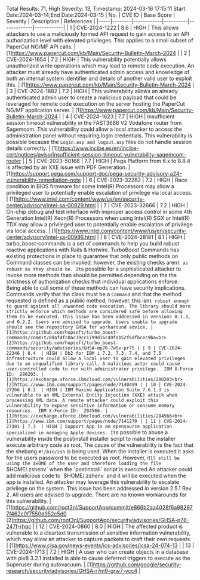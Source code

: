 Total Results: 71, High Severity: 13, Timestamp: 2024-03-16 17:15:11
Start Date:2024-03-14;End Date:2024-03-15
| No. | CVE ID | Base Score | Severity | Description | References |
|-----|--------|------------|----------|-------------|------------|
| 1 | CVE-2024-1222 | 8.6  | HIGH | This allows attackers to use a maliciously formed API request to gain access to an API authorization level with elevated privileges. This applies to a small subset of PaperCut NG/MF API calls. | [1]https://www.papercut.com/kb/Main/Security-Bulletin-March-2024 |
| 2 | CVE-2024-1654 | 7.2  | HIGH | This vulnerability potentially allows unauthorized write operations which may lead to remote code execution. An attacker must already have authenticated admin access and knowledge of both an internal system identifier and details of another valid user to exploit this. | [1]https://www.papercut.com/kb/Main/Security-Bulletin-March-2024 |
| 3 | CVE-2024-1882 | 7.2  | HIGH | This vulnerability allows an already authenticated admin user to create a malicious payload that could be leveraged for remote code execution on the server hosting the PaperCut NG/MF application server. | [1]https://www.papercut.com/kb/Main/Security-Bulletin-March-2024 |
| 4 | CVE-2024-1623 | 7.7  | HIGH | Insufficient session timeout vulnerability in the FAST3686 V2 Vodafone router from Sagemcom. This vulnerability could allow a local attacker to access the administration panel without requiring login credentials. This vulnerability is possible because the `Login.asp and logout.asp` files do not handle session details correctly. | [1]https://www.incibe.es/en/incibe-cert/notices/aviso/insufficient-session-timeout-vulnerability-sagemcom-router |
| 5 | CVE-2023-50168 | 7.7  | HIGH | Pega Platform from 6.x to 8.8.4 is affected by an XXE issue with PDF Generation. | [1]https://support.pega.com/support-doc/pega-security-advisory-a24-vulnerability-remediation-note |
| 6 | CVE-2023-32282 | 7.2  | HIGH | Race condition in BIOS firmware for some Intel(R) Processors may allow a privileged user to potentially enable escalation of privilege via local access. | [1]https://www.intel.com/content/www/us/en/security-center/advisory/intel-sa-00929.html |
| 7 | CVE-2023-32666 | 7.2  | HIGH | On-chip debug and test interface with improper access control in some 4th Generation Intel(R) Xeon(R) Processors when using Intel(R) SGX or Intel(R) TDX may allow a privileged user to potentially enable escalation of privilege via local access. | [1]https://www.intel.com/content/www/us/en/security-center/advisory/intel-sa-00986.html |
| 8 | CVE-2024-28181 | 8.1  | HIGH | turbo_boost-commands is a set of commands to help you build robust reactive applications with Rails & Hotwire. TurboBoost Commands has existing protections in place to guarantee that only public methods on Command classes can be invoked; however, the existing checks aren`t as robust as they should be. It`s possible for a sophisticated attacker to invoke more methods than should be permitted depending on the the strictness of authorization checks that individual applications enforce. Being able to call some of these methods can have security implications. Commands verify that the class must be a `Command` and that the method requested is defined as a public method; however, this isn`t robust enough to guard against all unwanted code execution. The library should more strictly enforce which methods are considered safe before allowing them to be executed. This issue has been addressed in versions 0.1.3, and 0.2.2. Users are advised to upgrade. Users unable to upgrade should see the repository GHSA for workaround advice. | [1]https://github.com/hopsoft/turbo_boost-commands/commit/88af4fc0ac39cc1799d16c49fab52f6dfbcec9ba<br>[2]https://github.com/hopsoft/turbo_boost-commands/security/advisories/GHSA-mp76-7w5v-pr75 |
| 9 | CVE-2024-22346 | 8.4  | HIGH | Db2 for IBM i 7.2, 7.3, 7.4, and 7.5 infrastructure could allow a local user to gain elevated privileges due to an unqualified library call. A malicious actor could cause user-controlled code to run with administrator privilege.  IBM X-Force ID:  280203. | [1]https://exchange.xforce.ibmcloud.com/vulnerabilities/280203<br>[2]https://www.ibm.com/support/pages/node/7140499 |
| 10 | CVE-2024-27266 | 8.2  | HIGH | IBM Maximo Application Suite 7.6.1.3 is vulnerable to an XML External Entity Injection (XXE) attack when processing XML data. A remote attacker could exploit this vulnerability to expose sensitive information or consume memory resources.  IBM X-Force ID:  284566. | [1]https://exchange.xforce.ibmcloud.com/vulnerabilities/284566<br>[2]https://www.ibm.com/support/pages/node/7141270 |
| 11 | CVE-2024-27301 | 7.3  | HIGH | Support App is an opensource application specialized in managing Apple devices. It`s possible to abuse a vulnerability inside the postinstall installer script to make the installer execute arbitrary code as root. The cause of the vulnerability is the fact that the shebang `#!/bin/zsh` is being used. When the installer is executed it asks for the users password to be executed as root. However, it`ll still be using the $HOME of the user and therefore loading the file  `$HOME/.zshenv` when the `postinstall` script is executed.An attacker could add malicious code to `$HOME/.zshenv` and it will be executed when the app is installed. An attacker may leverage this vulnerability to escalate privilege on the system. This issue has been addressed in version 2.5.1 Rev 2. All users are advised to upgrade. There are no known workarounds for this vulnerability. | [1]https://github.com/root3nl/SupportApp/commit/e866b2aa4028f6a982977f462c0f7550d952c5d0<br>[2]https://github.com/root3nl/SupportApp/security/advisories/GHSA-jr78-247f-rhqc |
| 12 | CVE-2024-0860 | 8.0  | HIGH | The affected product is vulnerable to a cleartext transmission of sensitive information vulnerability, which may allow an attacker to capture packets to craft their own requests. | [1]https://www.cisa.gov/news-events/ics-advisories/icsa-24-074-13 |
| 13 | CVE-2024-1713 | 7.2  | HIGH | A user who can create objects in a database with plv8 3.2.1 installed is able to cause deferred triggers to execute as the Superuser during autovacuum. | [1]https://github.com/google/security-research/security/advisories/GHSA-r7m9-grw7-vcc4 |
